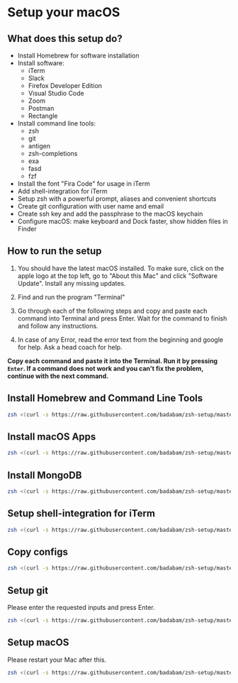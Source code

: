 # Setup your macOS

## What does this setup do?

- Install Homebrew for software installation
- Install software:
  - iTerm
  - Slack
  - Firefox Developer Edition
  - Visual Studio Code
  - Zoom
  - Postman
  - Rectangle
- Install command line tools:
  - zsh
  - git
  - antigen
  - zsh-completions
  - exa
  - fasd
  - fzf
- Install the font "Fira Code" for usage in iTerm
- Add shell-integration for iTerm
- Setup zsh with a powerful prompt, aliases and convenient shortcuts
- Create git configuration with user name and email
- Create ssh key and add the passphrase to the macOS keychain
- Configure macOS: make keyboard and Dock faster, show hidden files in Finder

## How to run the setup

1. You should have the latest macOS installed. To make sure, click on the apple logo at the top left, go to "About this Mac" and click "Software Update". Install any missing updates.

1. Find and run the program "Terminal"

1. Go through each of the following steps and copy and paste each command into Terminal and press Enter. Wait for the command to finish and follow any instructions.

1. In case of any Error, read the error text from the beginning and google for help. Ask a head coach for help.

**Copy each command and paste it into the Terminal. Run it by pressing `Enter`. If a command does not work and you can't fix the problem, continue with the next command.**

## Install Homebrew and Command Line Tools

```sh
zsh <(curl -s https://raw.githubusercontent.com/badabam/zsh-setup/master/scripts/install-brew)
```

## Install macOS Apps

```sh
zsh <(curl -s https://raw.githubusercontent.com/badabam/zsh-setup/master/scripts/install-apps)
```

## Install MongoDB

```sh
zsh <(curl -s https://raw.githubusercontent.com/badabam/zsh-setup/master/scripts/install-mongo)
```

## Setup shell-integration for iTerm

```sh
zsh <(curl -s https://raw.githubusercontent.com/badabam/zsh-setup/master/scripts/setup-iterm)
```

## Copy configs

```sh
zsh <(curl -s https://raw.githubusercontent.com/badabam/zsh-setup/master/scripts/copy-configs)
```

## Setup git

Please enter the requested inputs and press Enter.

```sh
zsh <(curl -s https://raw.githubusercontent.com/badabam/zsh-setup/master/scripts/setup-git)
```

## Setup macOS

Please restart your Mac after this.

```sh
zsh <(curl -s https://raw.githubusercontent.com/badabam/zsh-setup/master/scripts/setup-macos)
```
